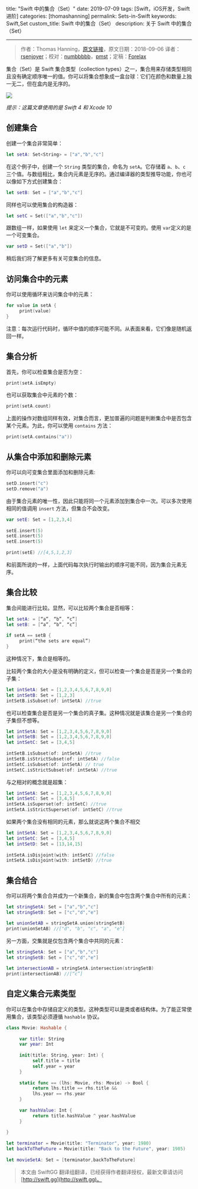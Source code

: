 title: "Swift 中的集合（Set）"
date: 2019-07-09
tags: [Swift，iOS开发，Swift进阶]
categories: [thomashanning]
permalink: Sets-in-Swift
keywords: Swift,Set
custom_title: Swift 中的集合（Set）
description: 关于 Swift 中的集合（Set）

---
> 作者：Thomas Hanning，[原文链接](http://www.thomashanning.com/sets-in-swift/)，原文日期：2018-09-06
> 译者：[rsenjoyer](https://github.com/rsenjoyer)；校对：[numbbbbb](http://numbbbbb.com/)，[pmst](http://www.jianshu.com/users/596f2ba91ce9/latest_articles)；定稿：[Forelax](http://forelax.space)
  








<!--此处开始正文-->

集合（Set）是 Swift 集合类型（collection types）之一，集合用来存储类型相同且没有确定顺序唯一的值。你可以将集合想象成一盒台球：它们在颜色和数量上独一无二，但在盒内是无序的。

![](/img/articles/Sets-in-Swift/billiard.jpg1562643187.9223473)

<!--more-->

*提示：这篇文章使用的是 Swift 4 和 Xcode 10*

## 创建集合

创建一个集合非常简单：

```swift
let setA: Set<String> = ["a","b","c"]
```

在这个例子中，创建一个 `String` 类型的集合，命名为 `setA`。它存储着 `a`、`b`、`c` 三个值。与数组相比，集合内元素是无序的。通过编译器的类型推导功能，你也可以像如下方式创建集合：

```swift
let setB: Set = ["a","b","c"]
```
同样也可以使用集合的构造器：

```swift
let setC = Set(["a","b","c"])
```

跟数组一样，如果使用 `let` 来定义一个集合，它就是不可变的。使用 `var`定义的是一个可变集合。

```swift
var setD = Set(["a","b"])
```

稍后我们将了解更多有关可变集合的信息。

## 访问集合中的元素

你可以使用循环来访问集合中的元素：

```swift
for value in setA {
     print(value)
}
```

注意：每次运行代码时，循环中值的顺序可能不同。从表面来看，它们像是随机返回一样。

## 集合分析

首先，你可以检查集合是否为空：

```swift
print(setA.isEmpty)
```

也可以获取集合中元素的个数：

```swift
print(setA.count)
```

上面的操作对数组同样有效，对集合而言，更加普遍的问题是判断集合中是否包含某个元素。为此，你可以使用 `contains` 方法：

```swift
print(setA.contains("a"))
```

## 从集合中添加和删除元素

你可以向可变集合里面添加和删除元素:

```swift
setD.insert("c")
setD.remove("a")
```
由于集合元素的唯一性，因此只能将同一个元素添加到集合中一次。可以多次使用相同的值调用 `insert` 方法，但集合不会改变。

```swift
var setE: Set = [1,2,3,4]
 
setE.insert(5)
setE.insert(5)
setE.insert(5)
 
print(setE) //[4,5,1,2,3]
```
和前面所说的一样，上面代码每次执行时输出的顺序可能不同，因为集合元素无序。

## 集合比较

集合间能进行比较。显然，可以比较两个集合是否相等：

```swift
let setA: = [“a”, “b”, “c”]
let setB: = [“a”, “b”, “c”]
 
if setA == setB {
     print(“the sets are equal”)
}
```
这种情况下，集合是相等的。

比较两个集合的大小是没有明确的定义，但可以检查一个集合是否是另一个集合的子集：

```swift
let intSetA: Set = [1,2,3,4,5,6,7,8,9,0]
let intSetB: Set = [1,2,3]
intSetB.isSubset(of: intSetA) //true
```
也可以检查集合是否是另一个集合的真子集。这种情况就是该集合是另一个集合的子集但不想等。

```swift
let intSetA: Set = [1,2,3,4,5,6,7,8,9,0]
let intSetB: Set = [1,2,3,4,5,6,7,8,9,0]
let intSetC: Set = [3,4,5]
 
intSetB.isSubset(of: intSetA) //true
intSetB.isStrictSubset(of: intSetA) //false
intSetC.isSubset(of: intSetA) // true
intSetC.isStrictSubset(of: intSetA) //true
```

与之相对的概念就是超集：

```swift
let intSetA: Set = [1,2,3,4,5,6,7,8,9,0]
let intSetC: Set = [3,4,5]
intSetA.isSuperset(of: intSetC) //true
intSetA.isStrictSuperset(of: intSetC) //true
```
如果两个集合没有相同的元素，那么就说这两个集合不相交

```swift
let intSetA: Set = [1,2,3,4,5,6,7,8,9,0]
let intSetC: Set = [3,4,5]
let intSetD: Set = [13,14,15]
 
intSetA.isDisjoint(with: intSetC) //false
intSetA.isDisjoint(with: intSetD) //true
```

## 集合结合

你可以将两个集合合并成为一个新集合，新的集合中包含两个集合中所有的元素：

```swift
let stringSetA: Set = ["a","b","c"]
let stringSetB: Set = ["c","d","e"]

let unionSetAB = stringSetA.union(stringSetB)
print(unionSetAB) //["d", "b", "c", "a", "e"]
```

另一方面，交集就是仅包含两个集合中共同的元素：

```swift
let stringSetA: Set = ["a","b","c"]
let stringSetB: Set = ["c","d","e"]
 
let intersectionAB = stringSetA.intersection(stringSetB)
print(intersectionAB) //[“c”]
```

## 自定义集合元素类型

你可以在集合中存储自定义的类型。这种类型可以是类或者结构体。为了能正常使用集合，该类型必须遵循 `hashable` 协议。

```swift
class Movie: Hashable {
 
     var title: String
     var year: Int
 
     init(title: String, year: Int) {
          self.title = title
          self.year = year
     }
 
     static func == (lhs: Movie, rhs: Movie) -> Bool {
          return lhs.title == rhs.title &&
          lhs.year == rhs.year
     }
 
     var hashValue: Int {
          return title.hashValue ^ year.hashValue
     }
 
}
 
let terminator = Movie(title: "Terminator", year: 1980)
let backToTheFuture = Movie(title: "Back to the Future", year: 1985)
 
let movieSetA: Set = [terminator,backToTheFuture]
```
> 本文由 SwiftGG 翻译组翻译，已经获得作者翻译授权，最新文章请访问 [http://swift.gg](http://swift.gg)。